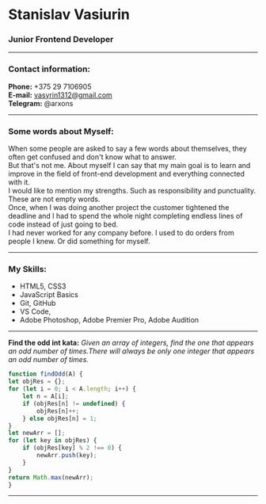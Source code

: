 # Stanislav Vasiurin
### Junior Frontend Developer
 
---
 
### Contact information:
 
**Phone:** +375 29 7106905<br>
**E-mail:** vasyrin1312@gmail.com<br>
**Telegram:** @arxons<br>
 
---

### Some words about Myself:
 
When some people are asked to say a few words about themselves, they often get confused and don't know what to answer.<br>
But that's not me. About myself I can say that my main goal is to learn and improve in the field of front-end development and everything connected with it.<br> 
I would like to mention my strengths. Such as responsibility and punctuality. These are not empty words.<br>
Once, when I was doing another project the customer tightened the deadline and I had to spend the whole night completing endless lines of code instead of just going to bed.<br>
I had never worked for any company before. I used to do orders from people I knew. Or did something for myself.<br>
 
---

### My Skills:
 
- HTML5, CSS3
- JavaScript Basics
- Git, GitHub
- VS Code,
- Adobe Photoshop, Adobe Premier Pro, Adobe Audition
 
---

**Find the odd int kata:**
*Given an array of integers, find the one that appears an odd number of times.There will always be only one integer that appears an odd number of times.*
 
```javascript
function findOdd(A) {
let objRes = {};
for (let i = 0; i < A.length; i++) {
    let n = A[i];
    if (objRes[n] != undefined) {
        objRes[n]++;
    } else objRes[n] = 1;
}
let newArr = [];
for (let key in objRes) {
    if (objRes[key] % 2 !== 0) {
        newArr.push(key);
    }
}
return Math.max(newArr);
}
```
---
